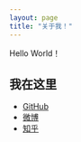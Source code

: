 ```yaml
---
layout: page
title: "关于我！"
---
```


Hello World！

## 我在这里

- <a href="https://github.com/wsluyu" target="_blank">GitHub</a>
- <a href="https://weibo.com/wsluyu2011" target="_blank">微博</a>
- <a href="https://www.zhihu.com/people/lu-he-fang" target="_blank">知乎</a>
